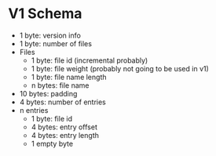 # V1 Schema

-   1 byte: version info
-   1 byte: number of files
-   Files
    -   1 byte: file id (incremental probably)
    -   1 byte: file weight (probably not going to be used in v1)
    -   1 byte: file name length
    -   n bytes: file name
-   10 bytes: padding
-   4 bytes: number of entries
-   n entries
    -   1 byte: file id
    -   4 bytes: entry offset
    -   4 bytes: entry length
    -   1 empty byte
